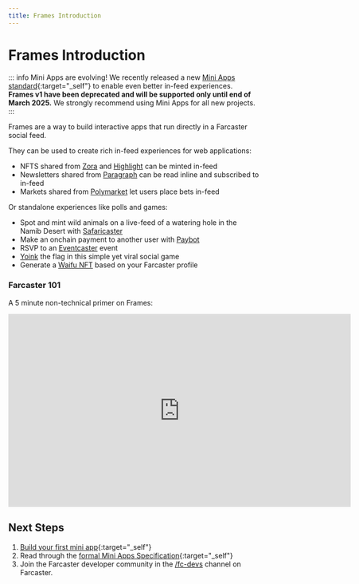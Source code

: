 ```yaml
---
title: Frames Introduction
---
```


# Frames Introduction

::: info Mini Apps are evolving!
We recently released a new [Mini Apps standard](https://miniapps.farcaster.xyz/){:target="\_self"} to enable even better in-feed experiences. **Frames v1 have been deprecated and will be supported only until end of March 2025.** We strongly recommend using Mini Apps for all new projects.
:::

Frames are a way to build interactive apps that run directly in a Farcaster social feed.

They can be used to create rich in-feed experiences for web applications:

- NFTS shared from [Zora](https://zora.co/) and [Highlight](https://highlight.xyz/) can be minted in-feed
- Newsletters shared from [Paragraph](https://paragraph.xyz/) can be read inline and subscribed to in-feed
- Markets shared from [Polymarket](https://polymarket.com/) let users place bets in-feed

Or standalone experiences like polls and games:

- Spot and mint wild animals on a live-feed of a watering hole in the Namib Desert with [Safaricaster](https://warpcast.com/mattkim/0x3d165bb8)
- Make an onchain payment to another user with [Paybot](https://app.paycaster.co)
- RSVP to an [Eventcaster](https://warpcast.com/toadyhawk.eth/0xcb4aefe8) event
- [Yoink](https://warpcast.com/horsefacts.eth/0x70019199) the flag in this simple yet viral social game
- Generate a [Waifu NFT](https://warpcast.com/horsefacts.eth/0xbc7d33ca) based on your Farcaster profile

### Farcaster 101

A 5 minute non-technical primer on Frames:

<iframe width="688" height="387" src="https://www.youtube.com/embed/rp9X8rAPzPM?si=aXLuh4BBonkm4pKj" title="YouTube video player" frameborder="0" allow="accelerometer; autoplay; clipboard-write; encrypted-media; gyroscope; picture-in-picture; web-share" referrerpolicy="strict-origin-when-cross-origin" allowfullscreen></iframe>

## Next Steps

1. [Build your first mini app](https://miniapps.farcaster.xyz/docs/getting-started){:target="\_self"}
2. Read through the [formal Mini Apps Specification](https://miniapps.farcaster.xyz/docs/specification){:target="\_self"}
3. Join the Farcaster developer community in the [/fc-devs](https://warpcast.com/~/channel/fc-devs) channel on Farcaster.

